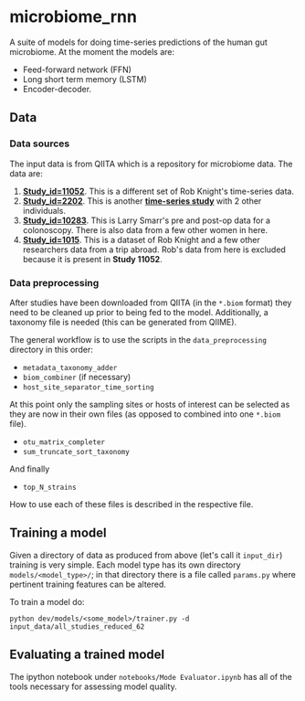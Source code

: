 # microbiome_rnn
A suite of models for doing time-series predictions of the human gut microbiome.
At the moment the models are:
+ Feed-forward network (FFN)
+ Long short term memory (LSTM)
+ Encoder-decoder.

## Data
### Data sources
The input data is from QIITA which is a repository for microbiome data. The data are:
<!-- 1. [__Study_id=550__]("https://qiita.ucsd.edu/study/description/550"). This is [__Rob Knight's Moving Picture of Human Microbiome__]("http://dx.doi.org/10.1186/gb-2011-12-5-r50") paper -->
1. [__Study_id=11052__]("https://qiita.ucsd.edu/study/description/11052"). This is a different set of Rob Knight's time-series data.
2. [__Study_id=2202__]("https://qiita.ucsd.edu/study/description/2202"). This is another [__time-series study__]("http://dx.doi.org/10.1186/gb-2014-15-7-r89") with 2 other individuals.
3. [__Study_id=10283__]("https://qiita.ucsd.edu/study/description/10283"). This is Larry Smarr's pre and post-op data for a colonoscopy. There is also data from a few other women in here.
4. [__Study_id=1015__]("https://qiita.ucsd.edu/study/description/1015"). This is a dataset of Rob Knight and a few other researchers data from a trip abroad. Rob's data from here is excluded because it is present in __Study 11052__.

### Data preprocessing
After studies have been downloaded from QIITA (in the `*.biom` format) they need to be cleaned up prior to being fed to the model. Additionally, a taxonomy file is needed (this can be generated from QIIME).

The general workflow is to use the scripts in the `data_preprocessing` directory in this order:
- `metadata_taxonomy_adder`
- `biom_combiner` (if necessary)
- `host_site_separator_time_sorting`

At this point only the sampling sites or hosts of interest can be selected as they are now in their own files (as opposed to combined into one `*.biom` file).

- `otu_matrix_completer`
- `sum_truncate_sort_taxonomy`

And finally
- `top_N_strains`

How to use each of these files is described in the respective file.

<!-- First, add taxonomy to the data, sort the data in time and break out each sampling site, and sampled individual.
```bash
$ python data_preprocessing/biom_preproccessing.py <some_biom_file.biom> <corresponding_taxonomy_file.txt>
```
This will generate a file with the same name as the input but with the suffix `_sorted_tax.csv`. Many files may be created as the input is broken out by sampling site and sampled individual.

Next, we need to perform matrix completion and normalize the data to reduce sequencing bias.
```bash
$ python data_preprocessing/otu_matrix_completer.py <the_sorted_file_from_above.csv>
```

This will generate the data that is in a usable state.

Lastly, we want to perform a subsetting operation so that all the inputs to the network have the same strains in the same position in the input. Put all of the desired files (as outputted from the above step) into some directory (called `some_dir` here for example). A paramter `N` is supplied to the script that is an integer of how many of the top strains in every file to keep. See below:

```bash
$ python data_preprocessing/top_N_strains.py some_dir <some_output_dir> N
```
At this point all of the files in `<some_output_dir>` can be fed to the models. -->

## Training a model
Given a directory of data as produced from above (let's call it `input_dir`) training is very simple. Each model type has its own directory `models/<model_type>/`; in that directory there is a file called `params.py` where pertinent training features can be altered.

To train a model do:
```
python dev/models/<some_model>/trainer.py -d input_data/all_studies_reduced_62
```

## Evaluating a trained model
The ipython notebook under `notebooks/Mode Evaluator.ipynb` has all of the tools necessary for assessing model quality.
